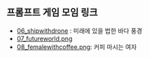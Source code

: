 ## 프롬프트 게임 모임 링크 

- [06_shipwithdrone](https://labs.google/fx/tools/whisk/share/4kbkukcqa0000) : 미래에 있을 법한 바다 풍경
- [07_futureworld.png](https://labs.google/fx/tools/whisk/share/0eh9h7j6b0000)
- [08_femalewithcoffee.png](ttps://labs.google/fx/tools/whisk/share/7m5rb31i50000): 커피 마시는 여자